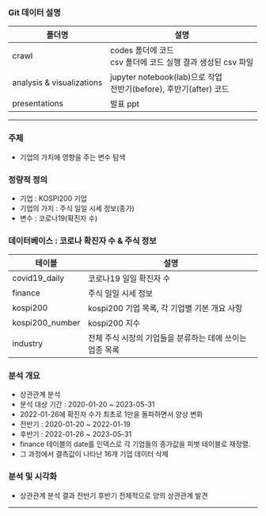### Git 데이터 설명
| 폴더명 | 설명 |
|--|--|
| crawl | codes 폴더에 코드<br>csv 폴더에 코드 실행 결과 생성된 csv 파일 |
| analysis & visualizations | jupyter notebook(lab)으로 작업<br>전반기(before), 후반기(after) 코드 |
| presentations | 발표 ppt |

---

### 주제
- 기업의 가치에 영향을 주는 변수 탐색

### 정량적 정의
- 기업 : KOSPI200 기업
- 기업의 가치 : 주식 일일 시세 정보(종가)
- 변수 : 코로나19(확진자 수)

### 데이터베이스 : 코로나 확진자 수 & 주식 정보

| 테이블 | 설명 |
|---|---|
| covid19_daily | 코로나19 일일 확진자 수 |
| finance | 주식 일일 시세 정보 |
| kospi200 | kospi200 기업 목록, 각 기업별 기본 개요 사항 |
| kospi200_number | kospi200 지수 |
| industry | 전체 주식 시장의 기업들을 분류하는 데에 쓰이는 업종 목록 |

### 분석 개요
- 상관관계 분석
- 분석 대상 기간 : 2020-01-20 ~ 2023-05-31
- 2022-01-26에 확진자 수가 최초로 1만을 돌파하면서 양상 변화
- 전반기 : 2020-01-20 ~ 2022-01-19
- 후반기 : 2022-01-26 ~ 2023-05-31 
- finance 테이블의 date를 인덱스로 각 기업들의 종가값을 피벗 테이블로 재정렬.
- 그 과정에서 결측값이 나타난 16개 기업 데이터 삭제

### 분석 및 시각화
- 상관관계 분석 결과 전반기 후반기 전체적으로 양의 상관관계 발견

---
